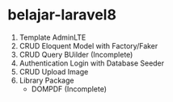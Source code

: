 # belajar-laravel8

1. Template AdminLTE
2. CRUD Eloquent Model with Factory/Faker
3. CRUD Query BUilder (Incomplete)
4. Authentication Login with Database Seeder
5. CRUD Upload Image
6. Library Package
   - DOMPDF (Incomplete)